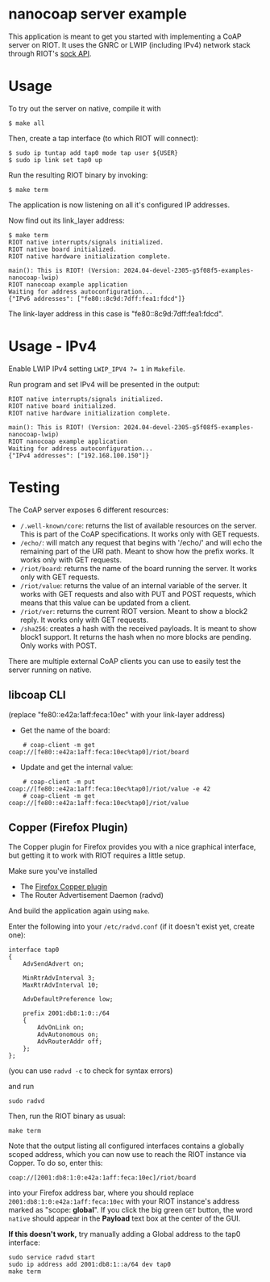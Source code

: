 nanocoap server example
=======================

This application is meant to get you started with implementing a CoAP server on RIOT.
It uses the GNRC or LWIP (including IPv4) network stack through RIOT's
[sock API](http://doc.riot-os.org/group__net__sock.html).

Usage
=====

To try out the server on native, compile it with

```
$ make all
```

Then, create a tap interface (to which RIOT will connect):

```
$ sudo ip tuntap add tap0 mode tap user ${USER}
$ sudo ip link set tap0 up
```

Run the resulting RIOT binary by invoking:

```
$ make term
```

The application is now listening on all it's configured IP addresses.

Now find out its link\_layer address:

```
$ make term
RIOT native interrupts/signals initialized.
RIOT native board initialized.
RIOT native hardware initialization complete.

main(): This is RIOT! (Version: 2024.04-devel-2305-g5f08f5-examples-nanocoap-lwip)
RIOT nanocoap example application
Waiting for address autoconfiguration...
{"IPv6 addresses": ["fe80::8c9d:7dff:fea1:fdcd"]}
```

The link-layer address in this case is "fe80::8c9d:7dff:fea1:fdcd".

Usage - IPv4
============
Enable LWIP IPv4 setting `LWIP_IPV4 ?= 1` in `Makefile`.

Run program and set IPv4 will be presented in the output:

```
RIOT native interrupts/signals initialized.
RIOT native board initialized.
RIOT native hardware initialization complete.

main(): This is RIOT! (Version: 2024.04-devel-2305-g5f08f5-examples-nanocoap-lwip)
RIOT nanocoap example application
Waiting for address autoconfiguration...
{"IPv4 addresses": ["192.168.100.150"]}
```

Testing
=======

The CoAP server exposes 6 different resources:

* `/.well-known/core`: returns the list of available resources on the server.
This is part of the CoAP specifications. It works only with GET requests.
* `/echo/`: will match any request that begins with '/echo/' and will echo
  the remaining part of the URI path. Meant to show how the prefix works. It
  works only with GET requests.
* `/riot/board`: returns the name of the board running the server. It works
only with GET requests.
* `/riot/value`: returns the value of an internal variable of the server. It
works with GET requests and also with PUT and POST requests, which means that
this value can be updated from a client.
* `/riot/ver`: returns the current RIOT version. Meant to show a block2 reply.
  It works only with GET requests.
* `/sha256`: creates a hash with the received payloads. It is meant to show
  block1 support. It returns the hash when no more blocks are pending. Only
  works with POST.

There are multiple external CoAP clients you can use to easily test the server
running on native.

libcoap CLI
-----------

(replace "fe80::e42a:1aff:feca:10ec" with your link-layer address)

* Get the name of the board:
```
    # coap-client -m get coap://[fe80::e42a:1aff:feca:10ec%tap0]/riot/board
```

* Update and get the internal value:
```
    # coap-client -m put coap://[fe80::e42a:1aff:feca:10ec%tap0]/riot/value -e 42
    # coap-client -m get coap://[fe80::e42a:1aff:feca:10ec%tap0]/riot/value
```

Copper (Firefox Plugin)
-----------------------

The Copper plugin for Firefox provides you with a nice graphical interface, but
getting it to work with RIOT requires a little setup.

Make sure you've installed

- The [Firefox Copper plugin](https://addons.mozilla.org/en-US/firefox/addon/copper-270430/)
- The Router Advertisement Daemon (radvd)

And build the application again using `make`.

Enter the following into your `/etc/radvd.conf` (if it doesn't exist yet, create one):

```
interface tap0
{
    AdvSendAdvert on;

    MinRtrAdvInterval 3;
    MaxRtrAdvInterval 10;

    AdvDefaultPreference low;

    prefix 2001:db8:1:0::/64
    {
        AdvOnLink on;
        AdvAutonomous on;
        AdvRouterAddr off;
    };
};
```

(you can use `radvd -c` to check for syntax errors)

and run

```
sudo radvd
```

Then, run the RIOT binary as usual:

```
make term
```

Note that the output listing all configured interfaces contains a globally scoped
address, which you can now use to reach the RIOT instance via Copper. To do so, enter this:

```
coap://[2001:db8:1:0:e42a:1aff:feca:10ec]/riot/board
```

into your Firefox address bar, where you should replace `2001:db8:1:0:e42a:1aff:feca:10ec`
with your RIOT instance's address marked as "scope: **global**".
If you click the big green `GET` button, the word `native` should appear in the
**Payload** text box at the center of the GUI.

**If this doesn't work,** try manually adding a Global address to the tap0 interface:

```
sudo service radvd start
sudo ip address add 2001:db8:1::a/64 dev tap0
make term
```
